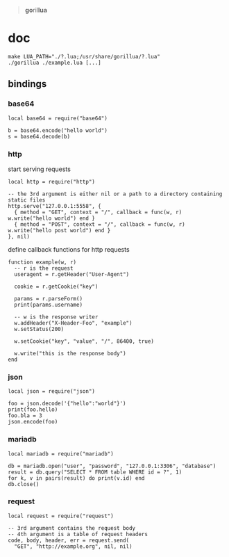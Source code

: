 > **go**ril**lua**

# doc

    make LUA_PATH="./?.lua;/usr/share/gorillua/?.lua"
    ./gorillua ./example.lua [...]

## bindings

### base64

    local base64 = require("base64")

    b = base64.encode("hello world")
    s = base64.decode(b)

### http

start serving requests

    local http = require("http")

    -- the 3rd argument is either nil or a path to a directory containing static files
    http.serve("127.0.0.1:5558", {
      { method = "GET", context = "/", callback = func(w, r) w.write("hello world") end }
      { method = "POST", context = "/", callback = func(w, r) w.write("hello post world") end }
    }, nil)

define callback functions for http requests

    function example(w, r)
      -- r is the request
      useragent = r.getHeader("User-Agent")

      cookie = r.getCookie("key")

      params = r.parseForm()
      print(params.username)

      -- w is the response writer
      w.addHeader("X-Header-Foo", "example")
      w.setStatus(200)

      w.setCookie("key", "value", "/", 86400, true)

      w.write("this is the response body")
    end

### json

    local json = require("json")

    foo = json.decode('{"hello":"world"}')
    print(foo.hello)
    foo.bla = 3
    json.encode(foo)

### mariadb

    local mariadb = require("mariadb")

    db = mariadb.open("user", "password", "127.0.0.1:3306", "database")
    result = db.query("SELECT * FROM table WHERE id = ?", 1)
    for k, v in pairs(result) do print(v.id) end
    db.close()

### request

    local request = require("request")

    -- 3rd argument contains the request body
    -- 4th argument is a table of request headers
    code, body, header, err = request.send(
      "GET", "http://example.org", nil, nil)
